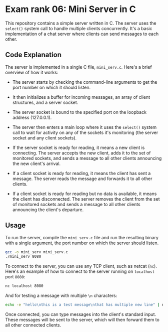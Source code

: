 # Exam rank 06: Mini Server in C

This repository contains a simple server written in C. The server uses the `select()` system call to handle multiple clients concurrently. It's a basic implementation of a chat server where clients can send messages to each other.

## Code Explanation

The server is implemented in a single C file, `mini_serv.c`. Here's a brief overview of how it works:

- The server starts by checking the command-line arguments to get the port number on which it should listen.

- It then initializes a buffer for incoming messages, an array of client structures, and a server socket.

- The server socket is bound to the specified port on the loopback address (127.0.0.1).

- The server then enters a main loop where it uses the `select()` system call to wait for activity on any of the sockets it's monitoring (the server socket and any client sockets).

- If the server socket is ready for reading, it means a new client is connecting. The server accepts the new client, adds it to the set of monitored sockets, and sends a message to all other clients announcing the new client's arrival.

- If a client socket is ready for reading, it means the client has sent a message. The server reads the message and forwards it to all other clients.

- If a client socket is ready for reading but no data is available, it means the client has disconnected. The server removes the client from the set of monitored sockets and sends a message to all other clients announcing the client's departure.

## Usage

To run the server, compile the `mini_serv.c` file and run the resulting binary with a single argument, the port number on which the server should listen.

```bash
gcc -o mini_serv mini_serv.c
./mini_serv 8080
```

To connect to the server, you can use any TCP client, such as netcat (`nc`). Here's an example of how to connect to the server running on `localhost` port `8080`:

```bash
nc localhost 8080
```
And for testing a message with multiple `\n` characters:
```bash
echo -e "hello\nthis is a test message\nthat has multiple new line" | nc localhost 8080
```

Once connected, you can type messages into the client's standard input. These messages will be sent to the server, which will then forward them to all other connected clients.
